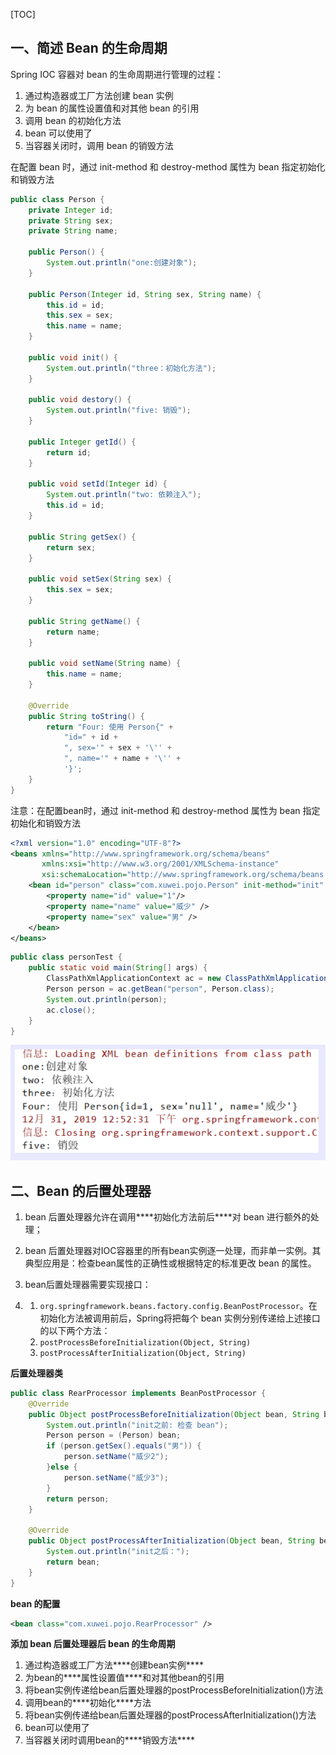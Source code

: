 [TOC]

## 一、简述 Bean 的生命周期

Spring IOC 容器对 bean 的生命周期进行管理的过程：

1. 通过构造器或工厂方法创建 bean 实例
2. 为 bean 的属性设置值和对其他 bean 的引用
3. 调用 bean 的初始化方法
4. bean 可以使用了
5. 当容器关闭时，调用 bean 的销毁方法

在配置 bean 时，通过 init-method 和 destroy-method 属性为 bean 指定初始化和销毁方法

```java
public class Person {
    private Integer id;
    private String sex;
    private String name;

    public Person() {
        System.out.println("one:创建对象");
    }

    public Person(Integer id, String sex, String name) {
        this.id = id;
        this.sex = sex;
        this.name = name;
    }

    public void init() {
        System.out.println("three：初始化方法");
    }

    public void destory() {
        System.out.println("five: 销毁");
    }

    public Integer getId() {
        return id;
    }

    public void setId(Integer id) {
        System.out.println("two: 依赖注入");
        this.id = id;
    }

    public String getSex() {
        return sex;
    }

    public void setSex(String sex) {
        this.sex = sex;
    }

    public String getName() {
        return name;
    }

    public void setName(String name) {
        this.name = name;
    }

    @Override
    public String toString() {
        return "Four: 使用 Person{" +
            "id=" + id +
            ", sex='" + sex + '\'' +
            ", name='" + name + '\'' +
            '}';
    }
}
```

注意：在配置bean时，通过 init-method 和 destroy-method 属性为 bean 指定初始化和销毁方法

```xml
<?xml version="1.0" encoding="UTF-8"?>
<beans xmlns="http://www.springframework.org/schema/beans"
       xmlns:xsi="http://www.w3.org/2001/XMLSchema-instance"
       xsi:schemaLocation="http://www.springframework.org/schema/beans http://www.springframework.org/schema/beans/spring-beans.xsd">
    <bean id="person" class="com.xuwei.pojo.Person" init-method="init" destroy-method="destory">
        <property name="id" value="1"/>
        <property name="name" value="威少" />
        <property name="sex" value="男" />
    </bean>
</beans>
```

```java
public class personTest {
    public static void main(String[] args) {
        ClassPathXmlApplicationContext ac = new ClassPathXmlApplicationContext("person-bean.xml");
        Person person = ac.getBean("person", Person.class);
        System.out.println(person);
        ac.close();
    }
}
```



![image.png](../../imgs/1580810736946-05caaa5e-cc6e-4204-9536-e939ff0667f8.png)



## 二、Bean 的后置处理器

1. bean 后置处理器允许在调用***\*初始化方法前后\****对 bean 进行额外的处理；
2. bean 后置处理器对IOC容器里的所有bean实例逐一处理，而非单一实例。其典型应用是：检查bean属性的正确性或根据特定的标准更改 bean 的属性。
3. bean后置处理器需要实现接口：

1. 1. `org.springframework.beans.factory.config.BeanPostProcessor`。在初始化方法被调用前后，Spring将把每个 bean 实例分别传递给上述接口的以下两个方法：
    2. `postProcessBeforeInitialization(Object, String)`
    3. `postProcessAfterInitialization(Object, String)`

**后置处理器类** 

```java
public class RearProcessor implements BeanPostProcessor {
    @Override
    public Object postProcessBeforeInitialization(Object bean, String beanName) throws BeansException {
        System.out.println("init之前: 检查 bean");
        Person person = (Person) bean;
        if (person.getSex().equals("男")) {
            person.setName("威少2");
        }else {
            person.setName("威少3");
        }
        return person;
    }

    @Override
    public Object postProcessAfterInitialization(Object bean, String beanName) throws BeansException {
        System.out.println("init之后：");
        return bean;
    }
}
```

 **bean 的配置** 

```xml
<bean class="com.xuwei.pojo.RearProcessor" />
```

**添加 bean 后置处理器后 bean 的生命周期**

1. 通过构造器或工厂方法***\*创建bean实例\****
2. 为bean的***\*属性设置值\****和对其他bean的引用
3. 将bean实例传递给bean后置处理器的postProcessBeforeInitialization()方法
4. 调用bean的***\*初始化\****方法
5. 将bean实例传递给bean后置处理器的postProcessAfterInitialization()方法
6. bean可以使用了
7. 当容器关闭时调用bean的***\*销毁方法\****
